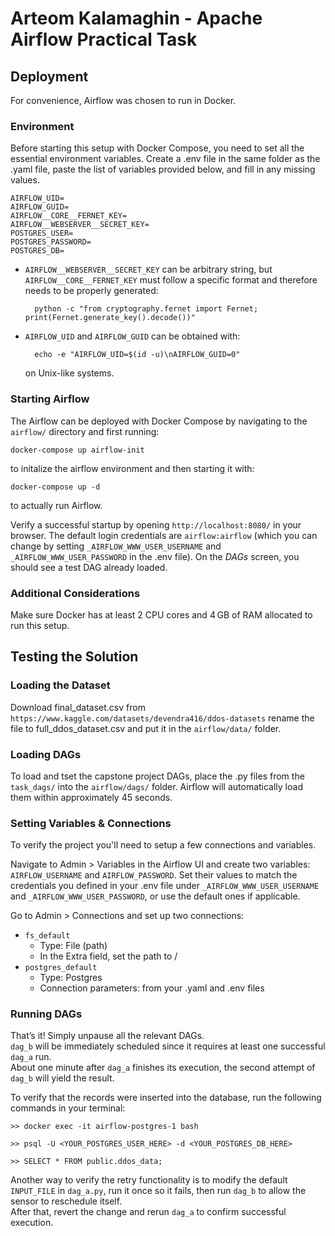 # Arteom Kalamaghin - Apache Airflow Practical Task

## Deployment

For convenience, Airflow was chosen to run in Docker.

### Environment

Before starting this setup with Docker Compose, you need to set all the essential environment variables. Create a .env file in the same folder as the .yaml file, paste the list of variables provided below, and fill in any missing values.

    AIRFLOW_UID=
    AIRFLOW_GUID=
    AIRFLOW__CORE__FERNET_KEY=
    AIRFLOW__WEBSERVER__SECRET_KEY=
    POSTGRES_USER=
    POSTGRES_PASSWORD=
    POSTGRES_DB=

* `AIRFLOW__WEBSERVER__SECRET_KEY` can be arbitrary string, but `AIRFLOW__CORE__FERNET_KEY` must follow a specific format and therefore needs to be properly generated:

        python -c "from cryptography.fernet import Fernet; print(Fernet.generate_key().decode())"

* `AIRFLOW_UID` and `AIRFLOW_GUID` can be obtained with:

        echo -e "AIRFLOW_UID=$(id -u)\nAIRFLOW_GUID=0"

    on Unix-like systems.

### Starting Airflow

The Airflow can be deployed with Docker Compose by navigating to the `airflow/` directory and first running:

    docker-compose up airflow-init

to initalize the airflow environment and then starting it with:

    docker-compose up -d

to actually run Airflow.

Verify a successful startup by opening `http://localhost:8080/` in your browser. The default login credentials are `airflow:airflow` (which you can change by setting `_AIRFLOW_WWW_USER_USERNAME` and `_AIRFLOW_WWW_USER_PASSWORD` in the .env file). On the _DAGs_ screen, you should see a test DAG already loaded.

### Additional Considerations

Make sure Docker has at least 2 CPU cores and 4 GB of RAM allocated to run this setup.

## Testing the Solution

### Loading the Dataset

Download final_dataset.csv from `https://www.kaggle.com/datasets/devendra416/ddos-datasets` rename the file to full_ddos_dataset.csv and put it in the `airflow/data/` folder.

### Loading DAGs

To load and tset the capstone project DAGs, place the .py files from the `task_dags/` into the `airflow/dags/` folder. Airflow will automatically load them within approximately 45 seconds.

### Setting Variables & Connections

To verify the project you'll need to setup a few connections and variables.

Navigate to Admin > Variables in the Airflow UI and create two variables: `AIRFLOW_USERNAME` and `AIRFLOW_PASSWORD`. Set their values to match the credentials you defined in your .env file under `_AIRFLOW_WWW_USER_USERNAME` and `_AIRFLOW_WWW_USER_PASSWORD`, or use the default ones if applicable.

Go to Admin > Connections and set up two connections:

* `fs_default`
    - Type: File (path)
    - In the Extra field, set the path to /
* `postgres_default`
    - Type: Postgres
    - Connection parameters: from your .yaml and .env files

### Running DAGs

That’s it! Simply unpause all the relevant DAGs.  
`dag_b` will be immediately scheduled since it requires at least one successful `dag_a` run.  
About one minute after `dag_a` finishes its execution, the second attempt of `dag_b` will yield the result.

To verify that the records were inserted into the database, run the following commands in your terminal:

    >> docker exec -it airflow-postgres-1 bash

    >> psql -U <YOUR_POSTGRES_USER_HERE> -d <YOUR_POSTGRES_DB_HERE>

    >> SELECT * FROM public.ddos_data;

Another way to verify the retry functionality is to modify the default `INPUT_FILE` in `dag_a.py`, run it once so it fails, then run `dag_b` to allow the sensor to reschedule itself.  
After that, revert the change and rerun `dag_a` to confirm successful execution.
